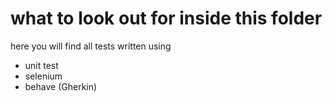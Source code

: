 # what to look out for inside this folder 


here you will find all tests written using 
- unit test
- selenium 
- behave (Gherkin)
